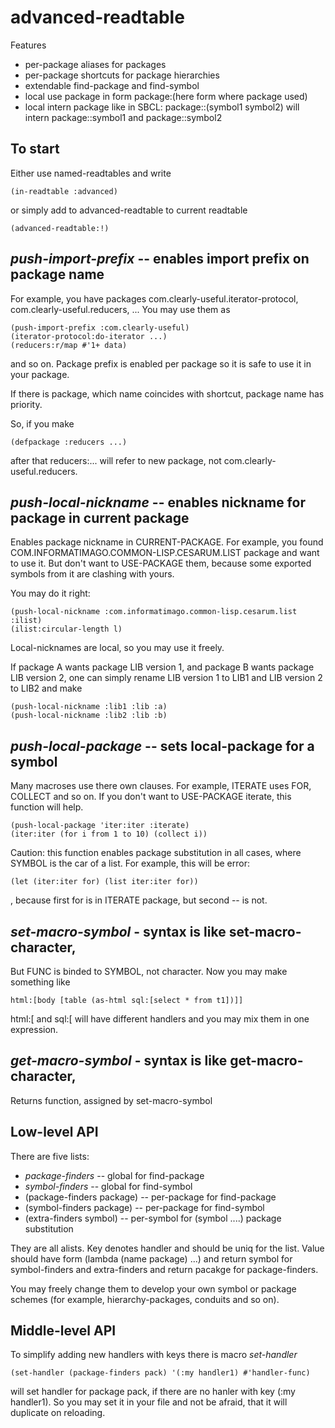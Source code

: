 advanced-readtable
==================

Features
- per-package aliases for packages
- per-package shortcuts for package hierarchies
- extendable find-package and find-symbol
- local use package in form package:(here form where package used)
- local intern package like in SBCL: package::(symbol1 symbol2) will intern
                                     package::symbol1 and package::symbol2

To start
--------

Either use named-readtables and write

    (in-readtable :advanced)
    
or simply add to advanced-readtable to current readtable

    (advanced-readtable:!)

_push-import-prefix_ -- enables import prefix on package name
--------------------------------------------

For example, you have packages com.clearly-useful.iterator-protocol, com.clearly-useful.reducers, ...
You may use them as

    (push-import-prefix :com.clearly-useful)
    (iterator-protocol:do-iterator ...)
    (reducers:r/map #'1+ data)

and so on.
Package prefix is enabled per package so it is safe to use it in your package.

If there is package, which name coincides with shortcut, package name has priority.

So, if you make

    (defpackage :reducers ...)

after that reducers:... will refer to new package, not com.clearly-useful.reducers.

_push-local-nickname_ -- enables nickname for package in current package
-------------------------------------------

Enables package nickname in CURRENT-PACKAGE.
For example, you found COM.INFORMATIMAGO.COMMON-LISP.CESARUM.LIST package and want to use
it. But don't want to USE-PACKAGE them, because some exported symbols from it are clashing 
with yours.

You may do it right:

    (push-local-nickname :com.informatimago.common-lisp.cesarum.list :ilist)
    (ilist:circular-length l)

Local-nicknames are local, so you may use it freely.

If package A wants package LIB version 1, and package B wants package LIB version 2, one can simply 
rename LIB version 1 to LIB1 and LIB version 2 to LIB2 and make

    (push-local-nickname :lib1 :lib :a)
    (push-local-nickname :lib2 :lib :b)

_push-local-package_ -- sets local-package for a symbol
----------------------------------------------

Many macroses use there own clauses. 
For example, ITERATE uses FOR, COLLECT and so on. 
If you don't want to USE-PACKAGE iterate, this function will help.

    (push-local-package 'iter:iter :iterate)
    (iter:iter (for i from 1 to 10) (collect i))

Caution: this function enables package substitution in all cases, 
where SYMBOL is the car of a list.
For example, this will be error:

    (let (iter:iter for) (list iter:iter for))
    
, because first for is in ITERATE package, but second -- is not.

_set-macro-symbol_ - syntax is like set-macro-character, 
------------------

But FUNC is binded to SYMBOL, not character. 
Now you may make something like 

    html:[body [table (as-html sql:[select * from t1])]]

html:[ and sql:[ will have different handlers and you may mix them in
one expression.

_get-macro-symbol_ - syntax is like get-macro-character, 
------------------

Returns function, assigned by set-macro-symbol

Low-level API
-------------

There are five lists:
-  *package-finders* -- global for find-package
-  *symbol-finders* -- global for find-symbol
-  (package-finders package) -- per-package for find-package
-  (symbol-finders package) -- per-package for find-symbol
-  (extra-finders symbol) -- per-symbol for (symbol ....) package substitution

They are all alists. Key denotes handler and should be uniq for the list.
Value should have form (lambda (name package) ...) and return symbol for
symbol-finders and extra-finders and return pacakge for package-finders.

You may freely change them to develop your own symbol or package schemes
(for example, hierarchy-packages, conduits and so on).

Middle-level API
----------------

To simplify adding new handlers with keys there is macro _set-handler_

    (set-handler (package-finders pack) '(:my handler1) #'handler-func)

will set handler for package pack, if there are no hanler with key 
(:my handler1). So you may set it in your file and not be afraid, that it
will duplicate on reloading.
